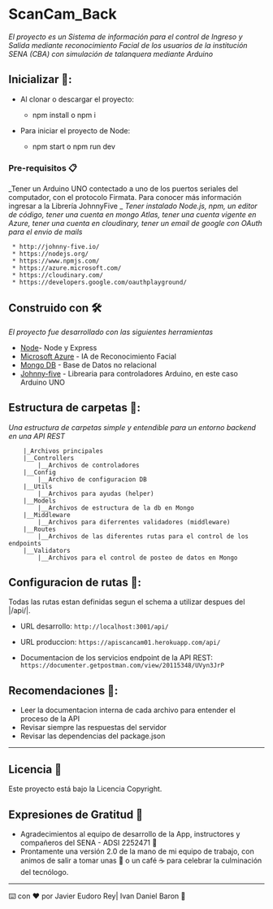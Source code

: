 # ScanCam_Back

_El proyecto es un Sistema de información para el control de Ingreso y Salida mediante reconocimiento Facial de los usuarios de la institución SENA (CBA) con simulación de talanquera mediante Arduino_

## Inicializar 🤯:

 * Al clonar o descargar el proyecto:
    * npm install o npm i

 * Para iniciar el proyecto de Node:
    * npm start o npm run dev

### Pre-requisitos 📋

_Tener un Arduino UNO contectado a uno de los puertos seriales del computador, con el protocolo Firmata. Para conocer más información ingresar a la Librería JohnnyFive _
_Tener instalado Node.js, npm, un editor de código, tener una cuenta en mongo Atlas, tener una cuenta vigente en Azure, tener una cuenta en cloudinary, tener un email de google con OAuth para el envio de mails_

```
 * http://johnny-five.io/
 * https://nodejs.org/
 * https://www.npmjs.com/
 * https://azure.microsoft.com/
 * https://cloudinary.com/
 * https://developers.google.com/oauthplayground/
```

## Construido con 🛠️

_El proyecto fue desarrollado con las siguientes herramientas_

* [Node](https://nodejs.org/es/)- Node y Express
* [Microsoft Azure](https://azure.microsoft.com/) - IA de Reconocimiento Facial
* [Mongo DB](https://www.mongodb.com/) - Base de Datos no relacional
* [Johnny-five](http://johnny-five.io/) - Librearia para controladores Arduino, en este caso Arduino UNO 

## Estructura de carpetas 📂:
_Una estructura de carpetas simple y entendible para un entorno backend en una API REST_
```
    |_Archivos principales
    |__Controllers
        |__Archivos de controladores
    |__Config
        |__Archivo de configuracion DB
    |__Utils
        |__Archivos para ayudas (helper)
    |__Models
        |__Archivos de estructura de la db en Mongo
    |__Middleware
        |__Archivos para diferrentes validadores (middleware)
    |__Routes
        |__Archivos de las diferentes rutas para el control de los endpoints
    |__Validators
        |__Archivos para el control de posteo de datos en Mongo
```
## Configuracion de rutas 📡:
Todas las rutas estan definidas segun el schema a utilizar despues del |/api/|.

* URL desarrollo: 
   ``` http://localhost:3001/api/ ```

* URL produccion:
    ``` https://apiscancam01.herokuapp.com/api/ ```
    
* Documentacion de los servicios endpoint de la API REST:
  ``` https://documenter.getpostman.com/view/20115348/UVyn3JrP ```
  
## Recomendaciones 👀:
* Leer la documentacion interna de cada archivo para entender el proceso de la API
* Revisar siempre las respuestas del servidor
* Revisar las dependencias del package.json
---

## Licencia 📄

Este proyecto está bajo la Licencia Copyright.

## Expresiones de Gratitud 🎁

* Agradecimientos al equipo de desarrollo de la App, instructores y compañeros del SENA - ADSI 2252471  📢
* Prontamente una versión 2.0 de la mano de mi equipo de trabajo, con animos de salir a tomar unas 🍺 o un café ☕ para celebrar la culminación del tecnólogo. 

---
⌨️ con ❤️ por  Javier Eudoro Rey| Ivan Daniel Baron 🎉
